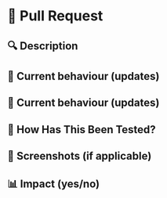 # 🚀 Pull Request

## 🔍 Description

<!-- Provide a brief description of the changes in this PR -->

## 📝 Current behaviour (updates)

<!-- Please describe the current behavior that you are modifying -->

## 🚀 Current behaviour (updates)

<!-- Please describe the current behavior that you are modifying -->

## 🧪 How Has This Been Tested?

<!-- Describe the tests you ran to verify your changes -->

## 📸 Screenshots (if applicable)

<!-- Add screenshots to help explain your changes -->

## 📊 Impact (yes/no)

<!-- if yes Describe the impact of these changes on the project or users -->
